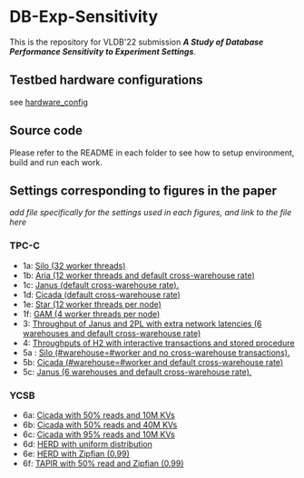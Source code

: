 # DB-Exp-Sensitivity

This is the repository for VLDB'22 submission ***A Study of Database Performance Sensitivity to Experiment Settings***.

## Testbed hardware configurations

see [hardware_config](hardware_config.md)

## Source code

Please refer to the README in each folder to see how to setup environment, build and run each work. 

## Settings corresponding to figures in the paper

*add file specifically for the settings used in each figures, and link to the file here*

### TPC-C

- 1a: [Silo (32 worker threads)]()
- 1b: [Aria (12 worker threads and default cross-warehouse rate)](aria/settings_1b.sh)
- 1c: [Janus (default cross-warehouse rate).]()
- 1d: [Cicada (default cross-warehouse rate)]()
- 1e: [Star (12 worker threads per node)]()
- 1f: [GAM (4 worker threads per node)]()
- 3: [Throughput of Janus and 2PL with extra network latencies (6 warehouses and default cross-warehouse rate)]()
- 4: [Throughputs of H2 with interactive transactions and stored procedure]()
- 5a : [Silo (#warehouse=#worker and no cross-warehouse transactions).]()
- 5b: [Cicada (#warehouse=#worker and default cross-warehouse rate)]()
- 5c: [Janus (6 warehouses and default cross-warehouse rate).]()

### YCSB
- 6a: [Cicada with 50% reads and 10M KVs]()
- 6b: [Cicada with 50% reads and 40M KVs]()
- 6c: [Cicada with 95% reads and 10M KVs]()
- 6d: [HERD with uniform distribution]()
- 6e: [HERD with Zipfian (0.99)]()
- 6f: [TAPIR with 50% read and Zipfian (0.99)]()